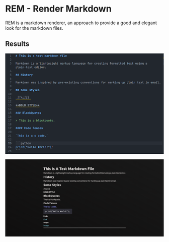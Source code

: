 # REM - Render Markdown

REM is a markdown renderer, an approach to provide a good and elegant look for the markdown files.

## Results

![Markdown](./assets/markdown.png)

![HTML](./assets/html.png)
